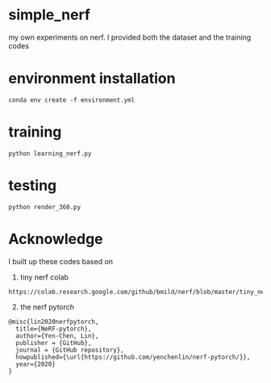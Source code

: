 # simple_nerf
my own experiments on nerf. I provided both the dataset and the training codes

# environment installation
```
conda env create -f environment.yml
```

# training 
```
python learning_nerf.py
```

# testing
```
python render_360.py
```

# Acknowledge 
I built up these codes based on 
1. tiny nerf colab
```
https://colab.research.google.com/github/bmild/nerf/blob/master/tiny_nerf.ipynb
```
2. the nerf pytorch
```
@misc{lin2020nerfpytorch,
  title={NeRF-pytorch},
  author={Yen-Chen, Lin},
  publisher = {GitHub},
  journal = {GitHub repository},
  howpublished={\url{https://github.com/yenchenlin/nerf-pytorch/}},
  year={2020}
}
```
